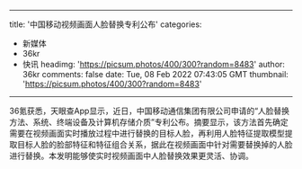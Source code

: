 
---
title: '中国移动视频画面人脸替换专利公布'
categories: 
 - 新媒体
 - 36kr
 - 快讯
headimg: 'https://picsum.photos/400/300?random=8483'
author: 36kr
comments: false
date: Tue, 08 Feb 2022 07:43:05 GMT
thumbnail: 'https://picsum.photos/400/300?random=8483'
---

<div>   
36氪获悉，天眼查App显示，近日，中国移动通信集团有限公司申请的“人脸替换方法、系统、终端设备及计算机存储介质”专利公布。摘要显示，该方法首先确定需要在视频画面实时播放过程中进行替换的目标人脸，再利用人脸特征提取模型提取目标人脸的脸部特征和特征组合关系，据此在视频画面中针对需要替换掉的人脸进行替换。本发明能够使实时视频画面中人脸替换效果更灵活、协调。  
</div>
            